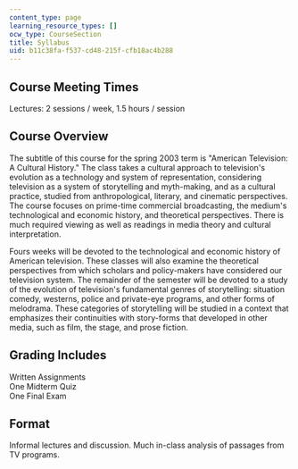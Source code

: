 ```yaml
---
content_type: page
learning_resource_types: []
ocw_type: CourseSection
title: Syllabus
uid: b11c38fa-f537-cd48-215f-cfb18ac4b288
---
```


Course Meeting Times
--------------------

Lectures: 2 sessions / week, 1.5 hours / session

Course Overview
---------------

The subtitle of this course for the spring 2003 term is "American Television: A Cultural History." The class takes a cultural approach to television's evolution as a technology and system of representation, considering television as a system of storytelling and myth-making, and as a cultural practice, studied from anthropological, literary, and cinematic perspectives. The course focuses on prime-time commercial broadcasting, the medium's technological and economic history, and theoretical perspectives. There is much required viewing as well as readings in media theory and cultural interpretation.

Fours weeks will be devoted to the technological and economic history of American television. These classes will also examine the theoretical perspectives from which scholars and policy-makers have considered our television system. The remainder of the semester will be devoted to a study of the evolution of television's fundamental genres of storytelling: situation comedy, westerns, police and private-eye programs, and other forms of melodrama. These categories of storytelling will be studied in a context that emphasizes their continuities with story-forms that developed in other media, such as film, the stage, and prose fiction.

Grading Includes
----------------

Written Assignments  
One Midterm Quiz  
One Final Exam

Format
------

Informal lectures and discussion. Much in-class analysis of passages from TV programs.